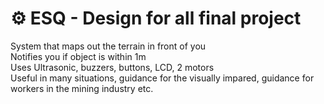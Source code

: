 # ⚙️ ESQ - Design for all final project 
System that maps out the terrain in front of you</br> 
Notifies you if object is within 1m </br> 
Uses Ultrasonic, buzzers, buttons, LCD, 2 motors</br> 
Useful in many situations, guidance for the visually impared, guidance for workers in the mining industry etc. </br> 

